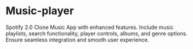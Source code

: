 # Music-player
Spotify 2.0 Clone Music App with enhanced features. Include music playlists, search functionality, player controls, albums, and genre options. Ensure seamless integration and smooth user experience.
